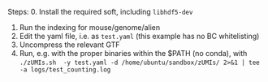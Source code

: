 Steps:
0. Install the required soft, including `libhdf5-dev`
1. Run the indexing for mouse/genome/alien
2. Edit the yaml file, i.e. as `test.yaml` (this example has no BC whitelisting)
3. Uncompress the relevant GTF
3. Run, e.g. with the proper binaries within the $PATH (no conda), with `./zUMIs.sh  -y test.yaml -d /home/ubuntu/sandbox/zUMIs/ 2>&1 | tee -a logs/test_counting.log`
